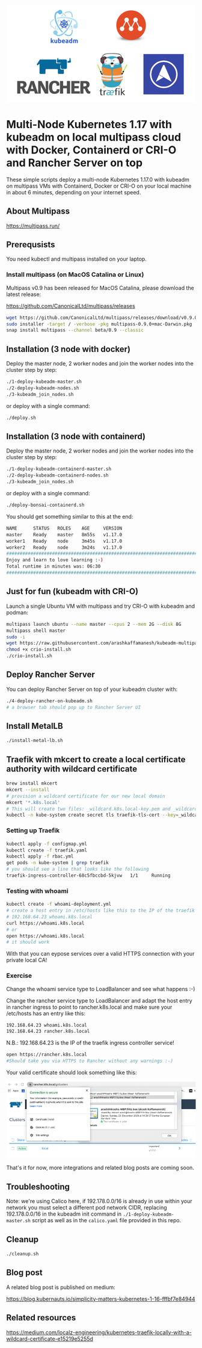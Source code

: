 ![kubeadm-multipass.png](kubeadm-multipass.png)

# Multi-Node Kubernetes 1.17 with kubeadm on local multipass cloud with Docker, Containerd or CRI-O and Rancher Server on top

These simple scripts deploy a multi-node Kubernetes 1.17.0 with kubeadm on multipass VMs with Containerd, Docker or CRI-O on your local machine in about 6 minutes, depending on your internet speed.

## About Multipass

https://multipass.run/

## Prerequsists

You need kubectl and multipass installed on your laptop.

### Install multipass (on MacOS Catalina or Linux)

Multipass v0.9 has been released for MacOS Catalina, please download the latest release:

https://github.com/CanonicalLtd/multipass/releases


```bash
wget https://github.com/CanonicalLtd/multipass/releases/download/v0.9.0/multipass-0.9.0+mac-Darwin.pkg
sudo installer -target / -verbose -pkg multipass-0.9.0+mac-Darwin.pkg
snap install multipass --channel beta/0.9 --classic
```

## Installation (3 node with docker)

Deploy the master node, 2 worker nodes and join the worker nodes into the cluster step by step:

```bash
./1-deploy-kubeadm-master.sh
./2-deploy-kubeadm-nodes.sh
./3-kubeadm_join_nodes.sh
```

or deploy with a single command:

```bash
./deploy.sh
```

## Installation (3 node with containerd)

Deploy the master node, 2 worker nodes and join the worker nodes into the cluster step by step:

```bash
./1-deploy-kubeadm-containerd-master.sh
./2-deploy-kubeadm-containerd-nodes.sh
./3-kubeadm_join_nodes.sh
```

or deploy with a single command:

```bash
./deploy-bonsai-containerd.sh
```

You should get something similar to this at the end:

```bash
NAME      STATUS   ROLES    AGE     VERSION
master    Ready    master   8m55s   v1.17.0
worker1   Ready    node     3m45s   v1.17.0
worker2   Ready    node     3m24s   v1.17.0
############################################################################
Enjoy and learn to love learning :-)
Total runtime in minutes was: 06:30
############################################################################
```

## Just for fun (kubeadm with CRI-O)

Launch a single Ubuntu VM with multipass and try CRI-O with kubeadm and podman:

```bash
multipass launch ubuntu --name master --cpus 2 --mem 2G --disk 8G
multipass shell master
sudo -i
wget https://raw.githubusercontent.com/arashkaffamanesh/kubeadm-multipass/master/crio-install.sh
chmod +x crio-install.sh
./crio-install.sh
```

## Deploy Rancher Server

You can deploy Rancher Server on top of your kubeadm cluster with:

```bash
./4-deploy-rancher-on-kubeadm.sh
# a browser tab should pop up to Rancher Server UI
```

## Install MetalLB

```bash
./install-metal-lb.sh
```

## Traefik with mkcert to create a local certificate authority with wildcard certificate

```bash
brew install mkcert
mkcert --install
# provision a wildcard certificate for our new local domain
mkcert '*.k8s.local'
# This will create two files: _wildcard.k8s.local-key.pem and _wildcard.k8s.local.pem.
kubectl -n kube-system create secret tls traefik-tls-cert --key=_wildcard.k8s.local-key.pem --cert=_wildcard.k8s.local.pem
```

### Setting up Traefik

```bash
kubectl apply -f configmap.yml
kubectl create -f traefik.yaml
kubectl apply -f rbac.yml
get pods -n kube-system | grep traefik
# you should see a line that looks like the following
traefik-ingress-controller-68c5fbccbd-5kjvw   1/1     Running
```

### Testing with whoami

```bash
kubectl create -f whoami-deployment.yml
# create a host entry in /etc/hosts like this to the IP of the traefik ingress controller svc
# 192.168.64.23 whoami.k8s.local 
curl https://whoami.k8s.local
# or
open https://whoami.k8s.local
# it should work
```

With that you can eypose services over a valid HTTPS connection with your private local CA!

### Exercise 

Change the whoami service type to LoadBalancer and see what happens :-)

Change the rancher service type to LoadBalancer and adapt the host entry in rancher ingress to point to rancher.k8s.local and make sure your /etc/hosts has an entry like this:

```bash
192.168.64.23 whoami.k8s.local
192.168.64.23 rancher.k8s.local
```

N.B.: 192.168.64.23 is the IP of the traefik ingress controller service!

```bash
open https://rancher.k8s.local
#Should take you via HTTPS to Rancher without any warnings :-)
```

Your valid certificate should look something like this:

![mkcert.png](mkcert.png)

That's it for now, more integrations and related blog posts are coming soon.

## Troubleshooting

Note: we're using Calico here, if 192.178.0.0/16 is already in use within your network you must select a different pod network CIDR, replacing 192.178.0.0/16 in the kubeadm init command in `./1-deploy-kubeadm-master.sh` script as well as in the `calico.yaml` file provided in this repo.

## Cleanup

```bash
./cleanup.sh
```

## Blog post

A related blog post is published on medium:

https://blog.kubernauts.io/simplicity-matters-kubernetes-1-16-fffbf7e84944

## Related resources

https://medium.com/localz-engineering/kubernetes-traefik-locally-with-a-wildcard-certificate-e15219e5255d




